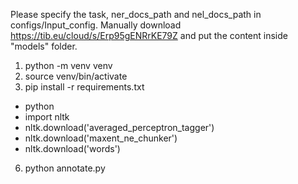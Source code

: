 Please specify the task, ner_docs_path and nel_docs_path in configs/Input_config.
Manually download https://tib.eu/cloud/s/Erp95gENRrKE79Z and put the content inside "models" folder.
 
1.  python -m venv venv
2.  source venv/bin/activate
3.  pip install -r requirements.txt
* python
* import nltk
* nltk.download('averaged_perceptron_tagger')
* nltk.download('maxent_ne_chunker')
* nltk.download('words')

6.  python annotate.py


